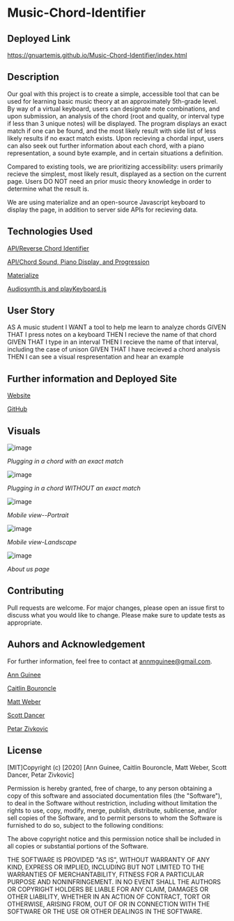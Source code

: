 # Music-Chord-Identifier
## Deployed Link
https://gnuartemis.github.io/Music-Chord-Identifier/index.html
## Description
Our goal with this project is to create a simple, accessible tool that can be used for learning basic music theory at an approximately 5th-grade level. By way of a virtual keyboard, users can designate note combinations, and upon submission, an analysis of the chord (root and quality, or interval type if less than 3 unique notes) will be displayed. The program displays an exact match if one can be found, and the most likely result with side list of less likely results if no exact match exists. Upon recieving a chordal input, users can also seek out further information about each chord, with a piano representation, a sound byte example, and in certain situations a definition.

Compared to existing tools, we are prioritizing accessibility: users primarily recieve the simplest, most likely result, displayed as a section on the current page. Users DO NOT need an prior music theory knowledge in order to determine what the result is.

We are using materialize and an open-source Javascript keyboard to display the page, in addition to server side APIs for recieving data.


## Technologies Used
[API/Reverse Chord Identifier](http://www.tofret.com/api/)

[API/Chord Sound, Piano Display, and Progression](https://www.scales-chords.com/api/)

[Materialize](https://materializecss.com/)

[Audiosynth.js and playKeyboard.js](https://1000mileworld.com/Portfolio/Piano/keyboard.html)



## User Story
AS A music student
I WANT a tool to help me learn to analyze chords
GIVEN THAT I press notes on a keyboard
THEN I recieve the name of that chord
GIVEN THAT I type in an interval
THEN I recieve the name of that interval, including the case of unison
GIVEN THAT I have recieved a chord analysis
THEN I can see a visual respresentation and hear an example


## Further information and Deployed Site
[Website](https://gnuartemis.github.io/Music-Chord-Identifier/index.html)

[GitHub](https://github.com/GnuArtemis/Music-Chord-Identifier) 


## Visuals
![image](https://user-images.githubusercontent.com/69055538/94383998-6a482580-00f6-11eb-85e1-a0873547c49a.png)

*Plugging in a chord with an exact match*



![image](https://user-images.githubusercontent.com/69055538/94384218-daef4200-00f6-11eb-8fcc-998ce9f0896e.png)

*Plugging in a chord WITHOUT an exact match*



![image](https://user-images.githubusercontent.com/69055538/94384309-20137400-00f7-11eb-945a-b24556a6a2be.png)

*Mobile view--Portrait*



![image](https://user-images.githubusercontent.com/69055538/94384415-6668d300-00f7-11eb-81b3-0a53d25c82bd.png)

*Mobile view-Landscape*


![image](https://user-images.githubusercontent.com/69055538/94384623-e2631b00-00f7-11eb-949f-c13672c076f5.png)

*About us page*



## Contributing
Pull requests are welcome. For major changes, please open an issue first to discuss what you would like to change.
Please make sure to update tests as appropriate.
 
## Auhors and Acknowledgement
For further information, feel free to contact at annmguinee@gmail.com.

[Ann Guinee](https://github.com/GnuArtemis)

[Caitlin Bouroncle](https://github.com/caitlinbou)

[Matt Weber](https://github.com/webermg)

[Scott Dancer](https://github.com/ScottDancer)

[Petar Zivkovic](https://github.com/Petar85)


## License
[MIT]Copyright (c) [2020] [Ann Guinee, Caitlin Bouroncle, Matt Weber, Scott Dancer, Petar Zivkovic]

Permission is hereby granted, free of charge, to any person obtaining a copy
of this software and associated documentation files (the "Software"), to deal
in the Software without restriction, including without limitation the rights
to use, copy, modify, merge, publish, distribute, sublicense, and/or sell
copies of the Software, and to permit persons to whom the Software is
furnished to do so, subject to the following conditions:

The above copyright notice and this permission notice shall be included in all
copies or substantial portions of the Software.

THE SOFTWARE IS PROVIDED "AS IS", WITHOUT WARRANTY OF ANY KIND, EXPRESS OR
IMPLIED, INCLUDING BUT NOT LIMITED TO THE WARRANTIES OF MERCHANTABILITY,
FITNESS FOR A PARTICULAR PURPOSE AND NONINFRINGEMENT. IN NO EVENT SHALL THE
AUTHORS OR COPYRIGHT HOLDERS BE LIABLE FOR ANY CLAIM, DAMAGES OR OTHER
LIABILITY, WHETHER IN AN ACTION OF CONTRACT, TORT OR OTHERWISE, ARISING FROM,
OUT OF OR IN CONNECTION WITH THE SOFTWARE OR THE USE OR OTHER DEALINGS IN THE
SOFTWARE.
